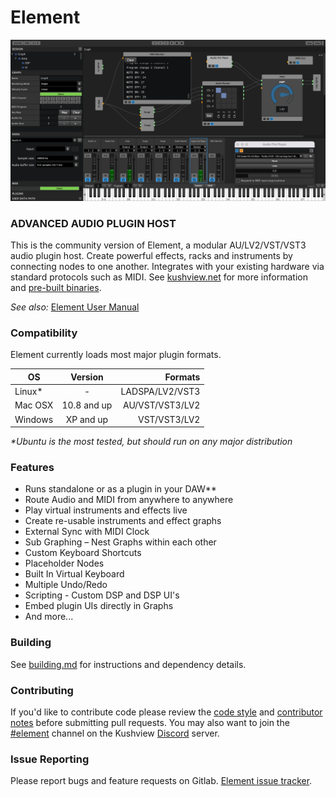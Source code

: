 # Element
![Element Screenshot](data/screenshot.png)

### ADVANCED AUDIO PLUGIN HOST
This is the community version of Element, a modular AU/LV2/VST/VST3 audio plugin host. Create powerful effects, racks and instruments by connecting nodes to one another. Integrates with your existing hardware via standard protocols such as MIDI. See [kushview.net](https://kushview.net/element/) for more information and [pre-built binaries](https://kushview.net/element/download/). 

_See also:_ [Element User Manual](https://element.readthedocs.io)

### Compatibility
Element currently loads most major plugin formats.

| OS       | Version       | Formats         |
| -------- |:-------------:| ---------------:|
| Linux*   |       -       | LADSPA/LV2/VST3 |
| Mac OSX  | 10.8 and up   | AU/VST/VST3/LV2 |
| Windows  | XP and up     | VST/VST3/LV2    |

_*Ubuntu is the most tested, but should run on any major distribution_

### Features
* Runs standalone or as a plugin in your DAW**
* Route Audio and MIDI from anywhere to anywhere
* Play virtual instruments and effects live
* Create re-usable instruments and effect graphs
* External Sync with MIDI Clock
* Sub Graphing – Nest Graphs within each other
* Custom Keyboard Shortcuts
* Placeholder Nodes
* Built In Virtual Keyboard
* Multiple Undo/Redo
* Scripting - Custom DSP and DSP UI's
* Embed plugin UIs directly in Graphs
* And more...

### Building 
See [building.md](./docs/building.md) for instructions and dependency details.

### Contributing
If you'd like to contribute code please review the [code style](./docs/cppstyle.md) and [contributor notes](CONTRIBUTING.md) before submitting pull requests.  You may also want to join the [#element](https://discord.gg/fAsQ5fMuHy) channel on the Kushview [Discord](https://discord.gg/fAsQ5fMuHy) server.

### Issue Reporting
Please report bugs and feature requests on Gitlab. [Element issue tracker](https://gitlab.com/kushview/element/-/issues).
